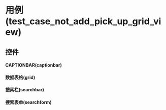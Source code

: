 # 用例(test_case_not_add_pick_up_grid_view)  <!-- {docsify-ignore-all} -->



## 控件
#### CAPTIONBAR(captionbar)
#### 数据表格(grid)
#### 搜索栏(searchbar)
#### 搜索表单(searchform)


<script>
 const { createApp } = Vue
  createApp({
    data() {
      return {

      }
    }
  }).use(ElementPlus).mount('#app')
</script>